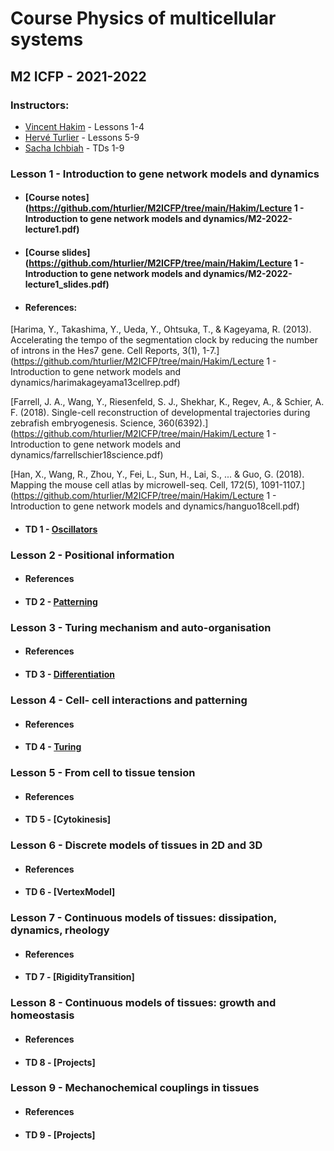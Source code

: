 # Course Physics of multicellular systems
## M2 ICFP - 2021-2022
### Instructors: 
- [Vincent Hakim](mailto:vincent.hakim@ens.fr) - Lessons 1-4
- [Hervé Turlier](mailto:herve.turlier@college-de-france.fr) - Lessons 5-9
- [Sacha Ichbiah](mailto:sacha.ichbiah@college-de-france.fr) - TDs 1-9


### Lesson 1 - Introduction to gene network models and dynamics
 * #### [Course notes](https://github.com/hturlier/M2ICFP/tree/main/Hakim/Lecture 1 - Introduction to gene network models and dynamics/M2-2022-lecture1.pdf)
 * #### [Course slides](https://github.com/hturlier/M2ICFP/tree/main/Hakim/Lecture 1 - Introduction to gene network models and dynamics/M2-2022-lecture1_slides.pdf)
 * #### References:

[Harima, Y., Takashima, Y., Ueda, Y., Ohtsuka, T., & Kageyama, R. (2013). Accelerating the tempo of the segmentation clock by reducing the number of introns in the Hes7 gene. Cell Reports, 3(1), 1-7.](https://github.com/hturlier/M2ICFP/tree/main/Hakim/Lecture 1 - Introduction to gene network models and dynamics/harimakageyama13cellrep.pdf)
    
[Farrell, J. A., Wang, Y., Riesenfeld, S. J., Shekhar, K., Regev, A., & Schier, A. F. (2018). Single-cell reconstruction of developmental trajectories during zebrafish embryogenesis. Science, 360(6392).](https://github.com/hturlier/M2ICFP/tree/main/Hakim/Lecture 1 - Introduction to gene network models and dynamics/farrellschier18science.pdf)
  
[Han, X., Wang, R., Zhou, Y., Fei, L., Sun, H., Lai, S., ... & Guo, G. (2018). Mapping the mouse cell atlas by microwell-seq. Cell, 172(5), 1091-1107.](https://github.com/hturlier/M2ICFP/tree/main/Hakim/Lecture 1 - Introduction to gene network models and dynamics/hanguo18cell.pdf)

 * #### TD 1 - [Oscillators](https://github.com/hturlier/M2ICFP/tree/main/Ichbiah/TD_1-Oscillators)


### Lesson 2 - Positional information
 * #### References
 * #### TD 2 - [Patterning](https://github.com/hturlier/M2ICFP/tree/main/Ichbiah/TD_2-Patterning)


### Lesson 3 - Turing mechanism and auto-organisation
 * #### References
 * #### TD 3 - [Differentiation](https://github.com/hturlier/M2ICFP/tree/main/Ichbiah/TD_3-Differentiation)


### Lesson 4 - Cell- cell interactions and patterning
 * #### References
 * #### TD 4 - [Turing](https://github.com/hturlier/M2ICFP/tree/main/Ichbiah/TD_4-Turing)


### Lesson 5 - From cell to tissue tension
 * #### References
 * #### TD 5 - [Cytokinesis]


### Lesson 6 - Discrete models of tissues in 2D and 3D
 * #### References
 * #### TD 6 - [VertexModel]


### Lesson 7 - Continuous models of tissues: dissipation, dynamics, rheology
 * #### References
 * #### TD 7 - [RigidityTransition]


### Lesson 8 - Continuous models of tissues: growth and homeostasis
 * #### References
 * #### TD 8 - [Projects]


### Lesson 9 - Mechanochemical couplings in tissues
 * #### References
 * #### TD 9 - [Projects]
